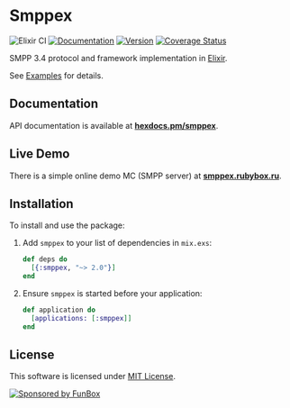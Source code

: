# Smppex

![Elixir CI](https://github.com/funbox/smppex/workflows/Elixir%20CI/badge.svg)
[![Documentation](https://img.shields.io/badge/docs-hexpm-blue.svg)](http://hexdocs.pm/smppex)
[![Version](https://img.shields.io/hexpm/v/smppex.svg)](https://hex.pm/packages/smppex)
[![Coverage Status](https://coveralls.io/repos/github/funbox/smppex/badge.svg?branch=master&1504538909)](https://coveralls.io/github/funbox/smppex?branch=master)

SMPP 3.4 protocol and framework implementation in [Elixir](http://elixir-lang.org).

See [Examples](https://hexdocs.pm/smppex/SMPPEX.html) for details.

## Documentation

API documentation is available at **[hexdocs.pm/smppex](http://hexdocs.pm/smppex)**.

## Live Demo

There is a simple online demo MC (SMPP server) at **[smppex.rubybox.ru](http://smppex.rubybox.ru)**.

## Installation

To install and use the package:

1. Add `smppex` to your list of dependencies in `mix.exs`:

   ```elixir
   def deps do
     [{:smppex, "~> 2.0"}]
   end
   ```

2. Ensure `smppex` is started before your application:

   ```elixir
   def application do
     [applications: [:smppex]]
   end
   ```

## License

This software is licensed under [MIT License](LICENSE).

[![Sponsored by FunBox](https://funbox.ru/badges/sponsored_by_funbox_centered.svg)](https://funbox.ru)
